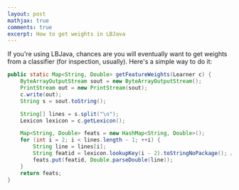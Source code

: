 ```yaml
---
layout: post
mathjax: true
comments: true
excerpt: How to get weights in LBJava
---
```


If you're using LBJava, chances are you will eventually want to get
weights from a classifier (for inspection, usually). Here's a simple way to do it:

~~~ java
public static Map<String, Double> getFeatureWeights(Learner c) {
    ByteArrayOutputStream sout = new ByteArrayOutputStream();
    PrintStream out = new PrintStream(sout);
    c.write(out);
    String s = sout.toString();

    String[] lines = s.split("\n");
    Lexicon lexicon = c.getLexicon();

    Map<String, Double> feats = new HashMap<String, Double>();
    for (int i = 2; i < lines.length - 1; ++i) {
        String line = lines[i];
        String featid = lexicon.lookupKey(i - 2).toStringNoPackage(); // .getStringIdentifier();
        feats.put(featid, Double.parseDouble(line));
    }
    return feats;
}
~~~



 

